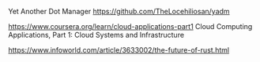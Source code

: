 Yet Another Dot Manager
https://github.com/TheLocehiliosan/yadm

https://www.coursera.org/learn/cloud-applications-part1
Cloud Computing Applications, Part 1: Cloud Systems and Infrastructure

https://www.infoworld.com/article/3633002/the-future-of-rust.html
